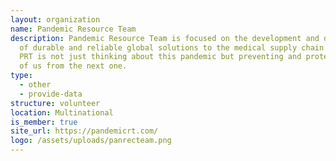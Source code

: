 ```yaml
---
layout: organization
name: Pandemic Resource Team
description: Pandemic Resource Team is focused on the development and deployment
  of durable and reliable global solutions to the medical supply chain problem.
  PRT is not just thinking about this pandemic but preventing and protecting all
  of us from the next one.
type:
  - other
  - provide-data
structure: volunteer
location: Multinational
is_member: true
site_url: https://pandemicrt.com/
logo: /assets/uploads/panrecteam.png
---
```

